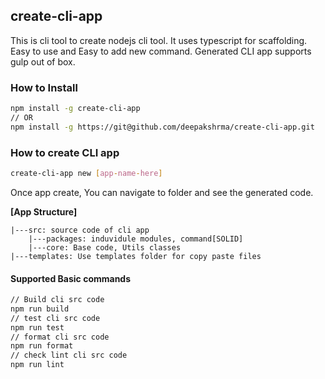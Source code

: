 ## create-cli-app

This is cli tool to create nodejs cli tool. It uses typescript for scaffolding. Easy to use and Easy to add new command. Generated CLI app supports gulp out of box.

### How to Install
```bash
npm install -g create-cli-app
// OR
npm install -g https://git@github.com/deepakshrma/create-cli-app.git
```

### How to create CLI app

```bash
create-cli-app new [app-name-here]
```

Once app create, You can navigate to folder and see the generated code.

**[App Structure]**

```
|---src: source code of cli app
    |---packages: induvidule modules, command[SOLID]
    |---core: Base code, Utils classes
|---templates: Use templates folder for copy paste files
```

#### Supported Basic commands

```bash
// Build cli src code
npm run build
// test cli src code
npm run test
// format cli src code
npm run format
// check lint cli src code
npm run lint
```
